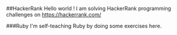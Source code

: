 ##HackerRank
Hello world ! I am solving HackerRank programming challenges on https://hackerrank.com/

###Ruby
I'm self-teaching Ruby by doing some exercises here.
